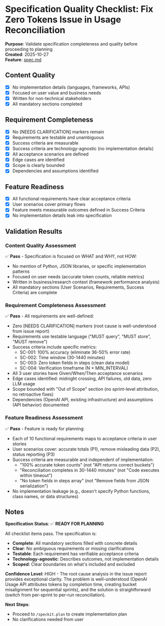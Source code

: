 # Specification Quality Checklist: Fix Zero Tokens Issue in Usage Reconciliation

**Purpose**: Validate specification completeness and quality before proceeding to planning  
**Created**: 2025-10-27  
**Feature**: [spec.md](../spec.md)

## Content Quality

- [x] No implementation details (languages, frameworks, APIs)
- [x] Focused on user value and business needs
- [x] Written for non-technical stakeholders
- [x] All mandatory sections completed

## Requirement Completeness

- [x] No [NEEDS CLARIFICATION] markers remain
- [x] Requirements are testable and unambiguous
- [x] Success criteria are measurable
- [x] Success criteria are technology-agnostic (no implementation details)
- [x] All acceptance scenarios are defined
- [x] Edge cases are identified
- [x] Scope is clearly bounded
- [x] Dependencies and assumptions identified

## Feature Readiness

- [x] All functional requirements have clear acceptance criteria
- [x] User scenarios cover primary flows
- [x] Feature meets measurable outcomes defined in Success Criteria
- [x] No implementation details leak into specification

## Validation Results

### Content Quality Assessment

✅ **Pass** - Specification is focused on WHAT and WHY, not HOW:
- No mention of Python, JSON libraries, or specific implementation patterns
- Focused on user needs (accurate token counts, reliable metrics)
- Written in business/research context (framework performance analysis)
- All mandatory sections (User Scenarios, Requirements, Success Criteria) are complete

### Requirement Completeness Assessment

✅ **Pass** - All requirements are well-defined:
- Zero [NEEDS CLARIFICATION] markers (root cause is well-understood from issue report)
- Requirements use testable language ("MUST query", "MUST store", "MUST remove")
- Success criteria include specific metrics:
  - SC-001: 100% accuracy (eliminate 36-50% error rate)
  - SC-002: Time window (30-1440 minutes)
  - SC-003: Zero token fields in steps (clean data model)
  - SC-004: Verification timeframe (N × MIN_INTERVAL)
- All 3 user stories have Given/When/Then acceptance scenarios
- Edge cases identified: midnight crossing, API failures, old data, zero LLM usage
- Scope bounded with "Out of Scope" section (no sprint-level attribution, no retroactive fixes)
- Dependencies (OpenAI API, existing infrastructure) and assumptions (API behavior) documented

### Feature Readiness Assessment

✅ **Pass** - Feature is ready for planning:
- Each of 10 functional requirements maps to acceptance criteria in user stories
- User scenarios cover: accurate totals (P1), remove misleading data (P2), status reporting (P3)
- Success criteria are measurable and independent of implementation:
  - "100% accurate token counts" (not "API returns correct buckets")
  - "Reconciliation completes in 30-1440 minutes" (not "Code executes within timeout")
  - "No token fields in steps array" (not "Remove fields from JSON serialization")
- No implementation leakage (e.g., doesn't specify Python functions, class names, or data structures)

## Notes

**Specification Status**: ✅ **READY FOR PLANNING**

All checklist items pass. The specification is:
- **Complete**: All mandatory sections filled with concrete details
- **Clear**: No ambiguous requirements or missing clarifications
- **Testable**: Each requirement has verifiable acceptance criteria
- **Technology-agnostic**: Describes outcomes, not implementation details
- **Scoped**: Clear boundaries on what's included and excluded

**Confidence Level**: HIGH - The root cause analysis in the issue report provides exceptional clarity. The problem is well-understood (OpenAI Usage API attributes tokens by completion time, creating bucket misalignment for sequential sprints), and the solution is straightforward (switch from per-sprint to per-run reconciliation).

**Next Steps**: 
- Proceed to `/speckit.plan` to create implementation plan
- No clarifications needed from user
